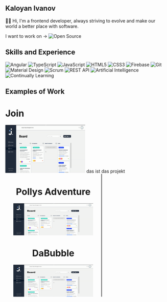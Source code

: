 ## Kaloyan Ivanov 

✋🏽 Hi, I'm a frontend developer, always striving to evolve and make our world a better place with software. 

I want to work on -> ![Open Source](https://img.shields.io/badge/Open%20Source-3DA639?style=for-the-badge&logo=open-source-initiative&logoColor=white)

## Skills and Experience
![Angular](https://img.shields.io/badge/Angular-DD0031?style=for-the-badge&logo=angular&logoColor=white)
![TypeScript](https://img.shields.io/badge/TypeScript-007ACC?style=for-the-badge&logo=typescript&logoColor=white)
![JavaScript](https://img.shields.io/badge/JavaScript-F7DF1E?style=for-the-badge&logo=javascript&logoColor=black)
![HTML5](https://img.shields.io/badge/HTML5-E34F26?style=for-the-badge&logo=html5&logoColor=white)
![CSS3](https://img.shields.io/badge/CSS3-1572B6?style=for-the-badge&logo=css3&logoColor=white)
![Firebase](https://img.shields.io/badge/Firebase-FFCA28?style=for-the-badge&logo=firebase&logoColor=black)
![Git](https://img.shields.io/badge/Git-F05032?style=for-the-badge&logo=git&logoColor=white)
![Material Design](https://img.shields.io/badge/Material%20Design-757575?style=for-the-badge&logo=material-design&logoColor=white)
![Scrum](https://img.shields.io/badge/Scrum-6DB33F?style=for-the-badge&logo=scrumalliance&logoColor=white)
![REST API](https://img.shields.io/badge/REST%20API-02569B?style=for-the-badge&logo=rest-api&logoColor=white)
![Artificial Intelligence](https://img.shields.io/badge/AI-00BFFF?style=for-the-badge&logo=artificial-intelligence&logoColor=white)
![Continually Learning](https://img.shields.io/badge/Continually%20Learning-32CD32?style=for-the-badge&logo=learning&logoColor=white)


## Examples of Work

  <h1>Join</h1>
    <img src="https://github.com/KaloyanIvan0v/kaloyanivan0v/blob/main/join-gif.gif?raw=true" width="250px" height="150px" border-radius="40px"/>
    das ist das projekt 
 

 
  <div style="border-right: 3px solid gray;  display: flex; flex-direction: column; align-items: center; width: 300px;">
    <h1>Pollys Adventure</h1>
    <img src="https://github.com/KaloyanIvan0v/kaloyanivan0v/blob/main/join-gif.gif?raw=true" width="250px" height="100px"/>
  </div>


  <div style="border-right: 3px solid gray;   display: flex; flex-direction: column; align-items: center; width: 300px;">
    <h1>DaBubble</h1>
    <img src="https://github.com/KaloyanIvan0v/kaloyanivan0v/blob/main/join-gif.gif?raw=true" width="250px" height="100px"/>
  </div>

